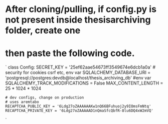 # After cloning/pulling, if config.py is not present inside thesisarchiving folder, create one
# then paste the following code.

`
class Config:
	SECRET_KEY = '25ef62aae54673ff3549674e6dcb1a0a' # security for cookies csrf etc, env var
	SQLALCHEMY_DATABASE_URI = 'postgresql://postgres:devdb@localhost/thesis_archiving_db' #env var
	SQLALCHEMY_TRACK_MODIFICATIONS = False
	MAX_CONTENT_LENGTH = 25 * 1024 * 1024

	# dev configs, change on production
	# uses aremtabo
	RECAPTCHA_PUBLIC_KEY = '6Ldg27oZAAAAAAKw1nQ66BFuhuoj2y9IOmsFmNtq'
	RECAPTCHA_PRIVATE_KEY = '6Ldg27oZAAAAAD1nQmaSfcQbfR-8lu6DQ4xW2mVQ'
`
